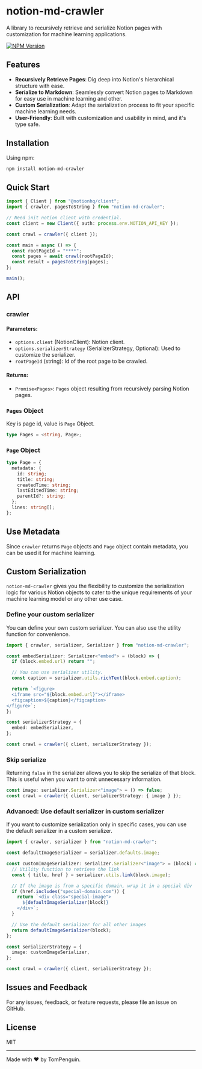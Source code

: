 # notion-md-crawler

A library to recursively retrieve and serialize Notion pages with customization for machine learning applications.

[![NPM Version](https://badge.fury.io/js/notion-md-crawler.svg)](https://www.npmjs.com/package/notion-md-crawler)

## Features

- **Recursively Retrieve Pages**: Dig deep into Notion's hierarchical structure with ease.
- **Serialize to Markdown**: Seamlessly convert Notion pages to Markdown for easy use in machine learning and other.
- **Custom Serialization**: Adapt the serialization process to fit your specific machine learning needs.
- **User-Friendly**: Built with customization and usability in mind, and it's type safe.

## Installation

Using npm:

```bash
npm install notion-md-crawler
```

## Quick Start

```ts
import { Client } from "@notionhq/client";
import { crawler, pagesToString } from "notion-md-crawler";

// Need init notion client with credential.
const client = new Client({ auth: process.env.NOTION_API_KEY });

const crawl = crawler({ client });

const main = async () => {
  const rootPageId = "****";
  const pages = await crawl(rootPageId);
  const result = pagesToString(pages);
};

main();
```

## API

### crawler

#### Parameters:

- `options.client` (NotionClient): Notion client.
- `options.serializerStrategy` (SerializerStrategy, Optional): Used to customize the serializer.
- `rootPageId` (string): Id of the root page to be crawled.

#### Returns:

- `Promise<Pages>`: `Pages` object resulting from recursively parsing Notion pages.

### `Pages` Object

Key is page id, value is `Page` Object.

```ts
type Pages = <string, Page>;
```

### `Page` Object

```ts
type Page = {
  metadata: {
    id: string;
    title: string;
    createdTime: string;
    lastEditedTime: string;
    parentId?: string;
  };
  lines: string[];
};
```

## Use Metadata

Since `crawler` returns `Page` objects and `Page` object contain metadata, you can be used it for machine learning.

## Custom Serialization

`notion-md-crawler` gives you the flexibility to customize the serialization logic for various Notion objects to cater to the unique requirements of your machine learning model or any other use case.

### Define your custom serializer

You can define your own custom serializer. You can also use the utility function for convenience.

```ts
import { crawler, serializer, Serializer } from "notion-md-crawler";

const embedSerializer: Serializer<"embed"> = (block) => {
  if (block.embed.url) return "";

  // You can use serializer utility.
  const caption = serializer.utils.richText(block.embed.caption);

  return `<figure>
  <iframe src="${block.embed.url}"></iframe>
  <figcaption>${caption}</figcaption>
</figure>`;
};

const serializerStrategy = {
  embed: embedSerializer,
};

const crawl = crawler({ client, serializerStrategy });
```

### Skip serialize

Returning `false` in the serializer allows you to skip the serialize of that block. This is useful when you want to omit unnecessary information.

```ts
const image: serializer.Serializer<"image"> = () => false;
const crawl = crawler({ client, serializerStrategy: { image } });
```

### Advanced: Use default serializer in custom serializer

If you want to customize serialization only in specific cases, you can use the default serializer in a custom serializer.

```ts
import { crawler, serializer } from "notion-md-crawler";

const defaultImageSerializer = serializer.defaults.image;

const customImageSerializer: serializer.Serializer<"image"> = (block) => {
  // Utility function to retrieve the link
  const { title, href } = serializer.utils.link(block.image);

  // If the image is from a specific domain, wrap it in a special div
  if (href.includes("special-domain.com")) {
    return `<div class="special-image">
      ${defaultImageSerializer(block)}
    </div>`;
  }

  // Use the default serializer for all other images
  return defaultImageSerializer(block);
};

const serializerStrategy = {
  image: customImageSerializer,
};

const crawl = crawler({ client, serializerStrategy });
```

## Issues and Feedback

For any issues, feedback, or feature requests, please file an issue on GitHub.

## License

MIT

---

Made with ❤️ by TomPenguin.
